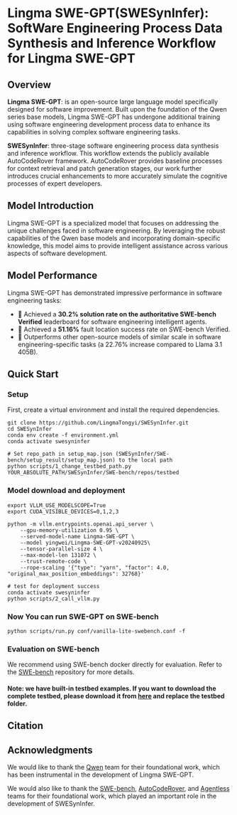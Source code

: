 # Lingma SWE-GPT(SWESynInfer): SoftWare Engineering Process Data Synthesis and Inference Workflow for Lingma SWE-GPT

## Overview


**Lingma SWE-GPT**:  is an open-source large language model specifically designed for software improvement. Built upon the foundation of the Qwen series base models, Lingma SWE-GPT has undergone additional training using software engineering development process data to enhance its capabilities in solving complex software engineering tasks.



**SWESynInfer**: three-stage software engineering process data synthesis and inference workflow. This workflow extends the publicly available AutoCodeRover framework. AutoCodeRover provides baseline processes for context retrieval and patch generation stages, our work further introduces crucial enhancements to more accurately simulate the cognitive processes of expert developers.


## Model Introduction

Lingma SWE-GPT is a specialized model that focuses on addressing the unique challenges faced in software engineering. By leveraging the robust capabilities of the Qwen base models and incorporating domain-specific knowledge, this model aims to provide intelligent assistance across various aspects of software development.


## Model Performance

Lingma SWE-GPT has demonstrated impressive performance in software engineering tasks:

- 🌟 Achieved a **30.2% solution rate on the authoritative SWE-bench Verified** leaderboard for software engineering intelligent agents.
- 🌟 Achieved a **51.16%** fault location success rate on SWE-bench Verified.
- 👑 Outperforms other open-source models of similar scale in software engineering-specific tasks (a
22.76% increase compared to Llama 3.1 405B).

## Quick Start
### Setup
First, create a virtual environment and install the required dependencies.
```
git clone https://github.com/LingmaTongyi/SWESynInfer.git
cd SWESynInfer
conda env create -f environment.yml
conda activate swesyninfer

# Set repo_path in setup_map.json (SWESynInfer/SWE-bench/setup_result/setup_map.json) to the local path
python scripts/1_change_testbed_path.py YOUR_ABSOLUTE_PATH/SWESynInfer/SWE-bench/repos/testbed
```
### Model download and deployment
```
export VLLM_USE_MODELSCOPE=True
export CUDA_VISIBLE_DEVICES=0,1,2,3

python -m vllm.entrypoints.openai.api_server \
    --gpu-memory-utilization 0.95 \
    --served-model-name Lingma-SWE-GPT \
    --model yingwei/Lingma-SWE-GPT-v20240925\
    --tensor-parallel-size 4 \
    --max-model-len 131072 \
    --trust-remote-code \
    --rope-scaling '{"type": "yarn", "factor": 4.0, "original_max_position_embeddings": 32768}'

# test for deployment success
conda activate swesyninfer
python scripts/2_call_vllm.py
```
### Now You can run SWE-GPT on SWE-bench
```
python scripts/run.py conf/vanilla-lite-swebench.conf -f
```
### Evaluation on SWE-bench
We recommend using SWE-bench docker directly for evaluation.
Refer to the [SWE-bench](https://github.com/princeton-nlp/SWE-bench) repository for more details.

#### Note: we have built-in testbed examples. If you want to download the complete testbed, please download it from [here](https://modelscope.cn/datasets/Lingma/testbed/summary) and replace the testbed folder.

## Citation


## Acknowledgments

We would like to thank the [Qwen](https://github.com/QwenLM/Qwen2.5) team for their foundational work, which has been instrumental in the development of Lingma SWE-GPT.

We would also like to thank the [SWE-bench](https://github.com/princeton-nlp/SWE-bench), [AutoCodeRover](https://github.com/nus-apr/auto-code-rover), and [Agentless](https://github.com/OpenAutoCoder/Agentless) teams for their foundational work, which played an important role in the development of SWESynInfer.


